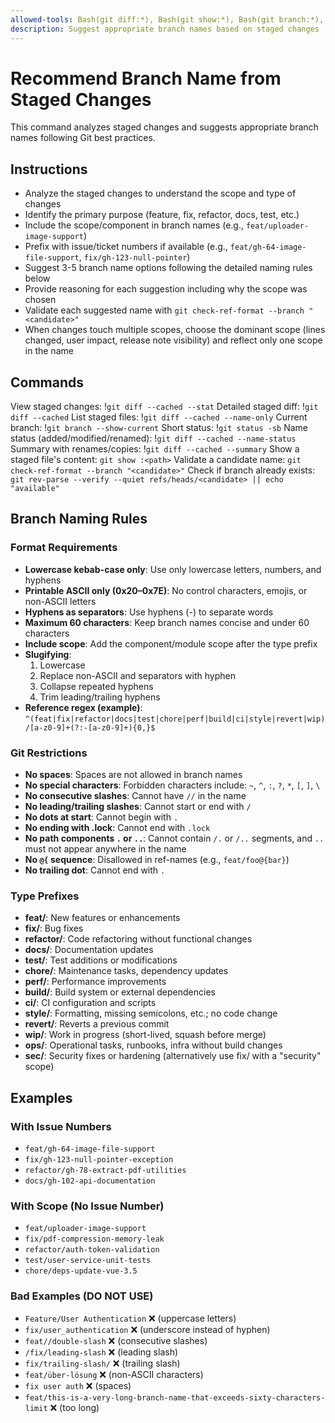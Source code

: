 ```yaml
---
allowed-tools: Bash(git diff:*), Bash(git show:*), Bash(git branch:*), Bash(git status:*), Bash(git check-ref-format:*), Bash(git rev-parse:*)
description: Suggest appropriate branch names based on staged changes
---
```


# Recommend Branch Name from Staged Changes

This command analyzes staged changes and suggests appropriate branch names following Git best practices.

## Instructions

- Analyze the staged changes to understand the scope and type of changes
- Identify the primary purpose (feature, fix, refactor, docs, test, etc.)
- Include the scope/component in branch names (e.g., `feat/uploader-image-support`)
- Prefix with issue/ticket numbers if available (e.g., `feat/gh-64-image-file-support`, `fix/gh-123-null-pointer`)
- Suggest 3-5 branch name options following the detailed naming rules below
- Provide reasoning for each suggestion including why the scope was chosen
- Validate each suggested name with `git check-ref-format --branch "<candidate>"`
- When changes touch multiple scopes, choose the dominant scope (lines changed, user impact, release note visibility) and reflect only one scope in the name

## Commands

View staged changes: !`git diff --cached --stat`
Detailed staged diff: !`git diff --cached`
List staged files: !`git diff --cached --name-only`
Current branch: !`git branch --show-current`
Short status: !`git status -sb`
Name status (added/modified/renamed): !`git diff --cached --name-status`
Summary with renames/copies: !`git diff --cached --summary`
Show a staged file's content: `git show :<path>`
Validate a candidate name: `git check-ref-format --branch "<candidate>"`
Check if branch already exists: `git rev-parse --verify --quiet refs/heads/<candidate> || echo "available"`

## Branch Naming Rules

### Format Requirements

- **Lowercase kebab-case only**: Use only lowercase letters, numbers, and hyphens
- **Printable ASCII only (0x20–0x7E)**: No control characters, emojis, or non-ASCII letters
- **Hyphens as separators**: Use hyphens (-) to separate words
- **Maximum 60 characters**: Keep branch names concise and under 60 characters
- **Include scope**: Add the component/module scope after the type prefix
- **Slugifying**:
  1. Lowercase
  2. Replace non-ASCII and separators with hyphen
  3. Collapse repeated hyphens
  4. Trim leading/trailing hyphens
- **Reference regex (example)**:
  `^(feat|fix|refactor|docs|test|chore|perf|build|ci|style|revert|wip)/[a-z0-9]+(?:-[a-z0-9]+){0,}$`

### Git Restrictions

- **No spaces**: Spaces are not allowed in branch names
- **No special characters**: Forbidden characters include: `~`, `^`, `:`, `?`, `*`, `[`, `]`, `\`
- **No consecutive slashes**: Cannot have `//` in the name
- **No leading/trailing slashes**: Cannot start or end with `/`
- **No dots at start**: Cannot begin with `.`
- **No ending with .lock**: Cannot end with `.lock`
- **No path components `.` or `..`**: Cannot contain `/.` or `/..` segments, and `..` must not appear anywhere in the name
- **No `@{` sequence**: Disallowed in ref-names (e.g., `feat/foo@{bar}`)
- **No trailing dot**: Cannot end with `.`

### Type Prefixes

- **feat/**: New features or enhancements
- **fix/**: Bug fixes
- **refactor/**: Code refactoring without functional changes
- **docs/**: Documentation updates
- **test/**: Test additions or modifications
- **chore/**: Maintenance tasks, dependency updates
- **perf/**: Performance improvements
- **build/**: Build system or external dependencies
- **ci/**: CI configuration and scripts
- **style/**: Formatting, missing semicolons, etc.; no code change
- **revert/**: Reverts a previous commit
- **wip/**: Work in progress (short-lived, squash before merge)
- **ops/**: Operational tasks, runbooks, infra without build changes
- **sec/**: Security fixes or hardening (alternatively use fix/ with a "security" scope)

## Examples

### With Issue Numbers

- `feat/gh-64-image-file-support`
- `fix/gh-123-null-pointer-exception`
- `refactor/gh-78-extract-pdf-utilities`
- `docs/gh-102-api-documentation`

### With Scope (No Issue Number)

- `feat/uploader-image-support`
- `fix/pdf-compression-memory-leak`
- `refactor/auth-token-validation`
- `test/user-service-unit-tests`
- `chore/deps-update-vue-3.5`

### Bad Examples (DO NOT USE)

- `Feature/User Authentication` ❌ (uppercase letters)
- `fix/user_authentication` ❌ (underscore instead of hyphen)
- `feat//double-slash` ❌ (consecutive slashes)
- `/fix/leading-slash` ❌ (leading slash)
- `fix/trailing-slash/` ❌ (trailing slash)
- `feat/über-lösung` ❌ (non-ASCII characters)
- `fix user auth` ❌ (spaces)
- `feat/this-is-a-very-long-branch-name-that-exceeds-sixty-characters-limit` ❌ (too long)
